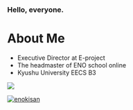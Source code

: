 ### Hello, everyone.
# About Me
- Executive Director at E-project
- The headmaster of ENO school online
- Kyushu University EECS B3

[![](https://img.shields.io/twitter/follow/EprojectColab1?style=social)](https://twitter.com/EprojectColab1)

[![enokisan](https://img.shields.io/endpoint?url=https%3A%2F%2Fatcoder-badges.now.sh%2Fapi%2Fatcoder%2Fjson%2Fenokisan)](https://atcoder.jp/users/enokisan)

<!--
**Enokisan/Enokisan** is a ✨ _special_ ✨ repository because its `README.md` (this file) appears on your GitHub profile.

Here are some ideas to get you started:

- 🔭 I’m currently working on ...
- 🌱 I’m currently learning ...
- 👯 I’m looking to collaborate on ...
- 🤔 I’m looking for help with ...
- 💬 Ask me about ...
- 📫 How to reach me: ...
- 😄 Pronouns: ...
- ⚡ Fun fact: ...
-->

